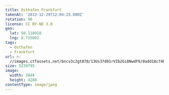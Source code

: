 ```yaml
---
title: Osthafen Frankfurt
takenAt: '2013-12-29T12:04:25.000Z'
rotation: 90
license: CC BY-ND 3.0
geo:
  lat: 50.110918
  lng: 8.715602
tags:
  - Osthafen
  - Frankfurt
url: >-
  //images.ctfassets.net/bncv3c2gt878/13Us37d01rVIb2Gi8NwdF9/0add18c74b314729fc85096fa921437c/osthafen-frankfurt_11625972396_o
size: 5239795
image:
  width: 2848
  height: 4288
contentType: image/jpeg
---
```


